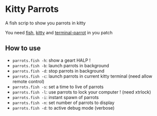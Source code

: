 # Kitty Parrots
A fish scrip to show you parrots in kitty

You need [fish](https://fishshell.com), [kitty](https://sw.kovidgoyal.net/kitty/) and [terminal-parrot](https://github.com/jmhobbs/terminal-parrot) in you patch

## How to use
* `parrots.fish -h`: show a geart HALP !
* `parrots.fish -b`: launch parrots in background
* `parrots.fish -d`: stop parrots in background
* `parrots.fish -c`: launch parrots in current kitty terminal (need allow remote control)
* `parrots.fish -s`: set a time to live of parrots
* `parrots.fish -l`: use parrots to lock your computer ! (need xtrlock)
* `parrots.fish -i`: instant spawn of parrots
* `parrots.fish -n`: set number of parrots to display
* `parrots.fish -d`: to active debug mode (verbose)
